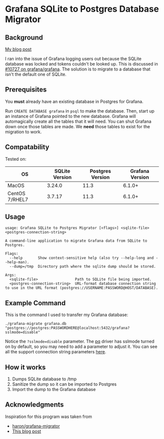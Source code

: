 # Grafana SQLite to Postgres Database Migrator

## Background
[My blog post](https://wbhegedus.me/migrating-grafanas-database-from-sqlite-to-postgres/)

I ran into the issue of Grafana logging users out because the SQLite database was locked and tokens couldn't be looked up. This is discussed in [#10727 on grafana/grafana](https://github.com/grafana/grafana/issues/10727#issuecomment-479378941). The solution is to migrate to a database that isn't the default one of SQLite.

## Prerequisites
You **must** already have an existing database in Postgres for Grafana.

Run `CREATE DATABASE grafana` in `psql` to make the database. Then, start up an instance of Grafana pointed to the new database. Grafana will automagically create all the tables that it will need. You can shut Grafana down once those tables are made. We **need** those tables to exist for the migration to work.

## Compatability
Tested on:

| OS             | SQLite Version | Postgres Version | Grafana Version |
| -------------- | -------------- | ---------------- | --------------- |
| MacOS          | 3.24.0         | 11.3             | 6.1.0+          |
| CentOS 7/RHEL7 | 3.7.17         | 11.3             | 6.1.0+          |

## Usage
```
usage: Grafana SQLite to Postgres Migrator [<flags>] <sqlite-file> <postgres-connection-string>

A command-line application to migrate Grafana data from SQLite to Postgres.

Flags:
  --help       Show context-sensitive help (also try --help-long and --help-man).
  --dump=/tmp  Directory path where the sqlite dump should be stored.

Args:
  <sqlite-file>                 Path to SQLite file being imported.
  <postgres-connection-string>  URL-format database connection string to use in the URL format (postgres://USERNAME:PASSWORD@HOST/DATABASE).
```

## Example Command
This is the command I used to transfer my Grafana database:
```
./grafana-migrate grafana.db "postgres://postgres:PASSWORDHERE@localhost:5432/grafana?sslmode=disable"
```
Notice the `?sslmode=disable` parameter. The [pq](https://github.com/lib/pq) driver has sslmode turned on by default, so you may need to add a parameter to adjust it. You can see all the support connection string parameters [here](https://godoc.org/github.com/lib/pq#hdr-Connection_String_Parameters).

## How it works
1. Dumps SQLite database to /tmp
2. Sanitize the dump so it can be imported to Postgres
3. Import the dump to the Grafana database

## Acknowledgments
Inspiration for this program was taken from
- [haron/grafana-migrator](https://github.com/haron/grafana-migrator)
- [This blog post](https://0x63.me/migrating-grafana-from-sqlite-to-postgresql/)
